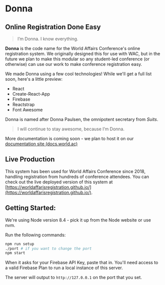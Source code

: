 # Donna
## Online Registration Done Easy

> I’m Donna. I know everything.

**Donna** is the code name for the World Affairs Conference's online registration system. We originally designed this for use with WAC, but in the future we plan to make this modular so any student-led conference (or otherwise) can use our work to make conference registration easy.

We made Donna using a few cool technologies! While we'll get a full list soon, here's a little preview:

* React
* Create-React-App
* Firebase
* Reactstrap
* Font Awesome

Donna is named after Donna Paulsen, the omnipotent secretary from *Suits*.

> I will continue to stay awesome, because I’m Donna.

More documentation is coming soon - we plan to host it on our [documentation site (docs.world.ac)](https://docs.world.ac)

## Live Production
This system has been used for World Affairs Conference since 2018, handling registration from hundreds of conference attendees.
You can check out the live deployed version of this system at [https://worldaffarisregistration.github.io/](https://worldaffarisregistration.github.io/).

## Getting Started:

We're using Node version 8.4 - pick it up from the Node website or use nvm.

Run the following commands:

```bash
npm run setup
./port # if you want to change the port
npm start
```

When it asks for your Firebase API Key, paste that in. You'll need access to a valid Firebase Plan to run a local instance of this server.

The server will output to `http://127.0.0.1` on the port that you set.
